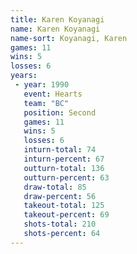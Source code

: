 ```yaml
---
title: Karen Koyanagi
name: Karen Koyanagi
name-sort: Koyanagi, Karen
games: 11
wins: 5
losses: 6
years:
 - year: 1990
   event: Hearts
   team: "BC"
   position: Second
   games: 11
   wins: 5
   losses: 6
   inturn-total: 74
   inturn-percent: 67
   outturn-total: 136
   outturn-percent: 63
   draw-total: 85
   draw-percent: 56
   takeout-total: 125
   takeout-percent: 69
   shots-total: 210
   shots-percent: 64
---
```

